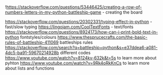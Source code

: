 !https://stackoverflow.com/questions/53446425/creating-a-row-of-numbers-letters-in-my-python-battleship-game - creating the board

https://stackoverflow.com/questions/20302331/typing-effect-in-python - fast/slow typing
https://lingojam.com/CoolTextFonts - text/fonts
https://stackoverflow.com/questions/8924173/how-can-i-print-bold-text-in-python fontstyles/colours
https://www.thesprucecrafts.com/the-basic-rules-of-battleship-411069 battleships rules
https://stackoverflow.com/search?q=battleship+python&s=e37ddea6-a081-4dc5-ba91-59670214928b different codes
https://www.youtube.com/watch?v=8124kv-632k&t=5s to learn more about pyhton
https://www.youtube.com/watch?v=9Rk4oRkKnCs to learn more about lists and functions